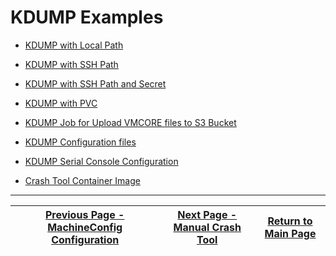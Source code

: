 # KDUMP Examples

- [KDUMP with Local Path](./kdump-local-path/)

- [KDUMP with SSH Path](./kdump-ssh-path/)

- [KDUMP with SSH Path and Secret](./kdump-ssh-path-secret/)

- [KDUMP with PVC](./kdump-with-pvc/)

- [KDUMP Job for Upload VMCORE files to S3 Bucket](./kdump-ocp-job/)

- [KDUMP Configuration files](./kdump-conf-files/)

- [KDUMP Serial Console Configuration](./serial-console-conf/)

- [Crash Tool Container Image](./crash-tool-image/)

---

| [Previous Page - MachineConfig Configuration](../docs/KDUMP_MC_README.md) | [Next Page - Manual Crash Tool](../docs/CRASH_MANUAL_README.md) | [Return to Main Page](../README.md) |
|---------------------------------------------------------------------------|------------------------------------------------------------------|-------------------------------------|

